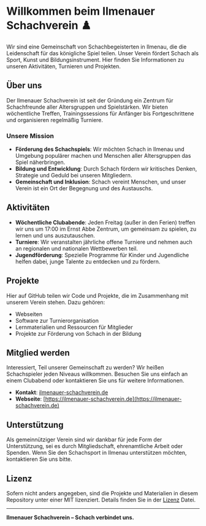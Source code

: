 # Willkommen beim Ilmenauer Schachverein ♟️

Wir sind eine Gemeinschaft von Schachbegeisterten in Ilmenau, die die Leidenschaft für das königliche Spiel teilen. Unser Verein fördert Schach als Sport, Kunst und Bildungsinstrument. Hier finden Sie Informationen zu unseren Aktivitäten, Turnieren und Projekten.

## Über uns

Der Ilmenauer Schachverein ist seit der Gründung ein Zentrum für Schachfreunde aller Altersgruppen und Spielstärken. Wir bieten wöchentliche Treffen, Trainingssessions für Anfänger bis Fortgeschrittene und organisieren regelmäßig Turniere.

### Unsere Mission

- **Förderung des Schachspiels**: Wir möchten Schach in Ilmenau und Umgebung populärer machen und Menschen aller Altersgruppen das Spiel näherbringen.
- **Bildung und Entwicklung**: Durch Schach fördern wir kritisches Denken, Strategie und Geduld bei unseren Mitgliedern.
- **Gemeinschaft und Inklusion**: Schach vereint Menschen, und unser Verein ist ein Ort der Begegnung und des Austauschs.

## Aktivitäten

- **Wöchentliche Clubabende**: Jeden Freitag (außer in den Ferien) treffen wir uns um 17:00 im Ernst Abbe Zentrum, um gemeinsam zu spielen, zu lernen und uns auszutauschen.
- **Turniere**: Wir veranstalten jährliche offene Turniere und nehmen auch an regionalen und nationalen Wettbewerben teil.
- **Jugendförderung**: Spezielle Programme für Kinder und Jugendliche helfen dabei, junge Talente zu entdecken und zu fördern.

## Projekte

Hier auf GitHub teilen wir Code und Projekte, die im Zusammenhang mit unserem Verein stehen. Dazu gehören:

- Webseiten
- Software zur Turnierorganisation
- Lernmaterialien und Ressourcen für Mitglieder
- Projekte zur Förderung von Schach in der Bildung

## Mitglied werden

Interessiert, Teil unserer Gemeinschaft zu werden? Wir heißen Schachspieler jeden Niveaus willkommen. Besuchen Sie uns einfach an einem Clubabend oder kontaktieren Sie uns für weitere Informationen.

- **Kontakt**: [ilmenauer-schachverein.de](mailto:ilmenauer-schachverein.de)
- **Webseite**: [https://ilmenauer-schachverein.de](https://ilmenauer-schachverein.de)


## Unterstützung

Als gemeinnütziger Verein sind wir dankbar für jede Form der Unterstützung, sei es durch Mitgliedschaft, ehrenamtliche Arbeit oder Spenden. Wenn Sie den Schachsport in Ilmenau unterstützen möchten, kontaktieren Sie uns bitte.

## Lizenz

Sofern nicht anders angegeben, sind die Projekte und Materialien in diesem Repository unter einer MIT lizenziert. Details finden Sie in der [Lizenz](LICENSE) Datei.

---

**Ilmenauer Schachverein – Schach verbindet uns.**
